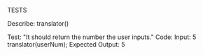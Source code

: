 TESTS

Describe: translator()

Test: "It should return the number the user inputs."
Code:
Input: 5
translator(userNum);
Expected Output: 5
